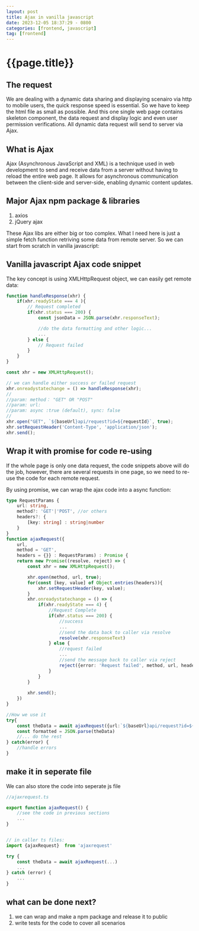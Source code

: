 ```yaml
---
layout: post
title: Ajax in vanilla javascript
date: 2023-12-05 18:37:29 - 0800
categories: [frontend, javascript]
tag: [frontend]
---
```


# {{page.title}}

## The request

We are dealing with a dynamic data sharing and displaying scenairo via http to mobile users, the quick response speed is essential. So we have to keep the html file as small as possible. And this one single web page contains skeleton component, the data request and display logic and even user permission verifications. All dynamic data request will send to server via Ajax.

## What is Ajax

Ajax (Asynchronous JavaScript and XML) is a technique used in web development to send and receive data from a server without having to reload the entire web page. It allows for asynchronous communication between the client-side and server-side, enabling dynamic content updates.

## Major Ajax npm package & libraries

1. axios 
2. jQuery ajax 

These Ajax libs are either big or too complex. What I need here is just a simple fetch function retriving some data from remote server. So we can start from scratch in vanilla javascript:

## Vanilla javascript Ajax code snippet

The key concept is using XMLHttpRequest object, we can easily get remote data:

```javascript
function handleResponse(xhr) {
    if(xhr.readyState === 4 ){
        // Request completed
        if(xhr.status === 200) {
            const jsonData = JSON.parse(xhr.responseText);

            //do the data formatting and other logic...
            ...
        } else {
            // Request failed
        }
    }
}

const xhr = new XMLHttpRequest();

// we can handle either success or failed request
xhr.onreadystatechange = () => handleResponse(xhr);
//
//param: method： "GET" OR "POST"
//param: url: 
//param: async :true (default), sync: false
//
xhr.open("GET", `${baseUrl}api/request?id=${requestId}`, true);
xhr.setRequestHeader('Content-Type', 'application/json');
xhr.send();
```

## Wrap it with promise for code re-using

If the whole page is only one data request, the code snippets above will do the job, however, there are several requests in one page, so we need to re-use the code for each remote request. 

By using promise, we can wrap the ajax code into a async function:  

```typescript
type RequestParams {
    url: string,
    method?: 'GET'|'POST', //or others    
    headers?: {
        [key: string] : string|number
    }
}
function ajaxRequest({
    url, 
    method = 'GET',     
    headers = {}} : RequestParams) : Promise {
    return new Promise((resolve, reject) => {
        const xhr = new XMLHttpRequest();

        xhr.open(method, url, true);
        for(const [key, value] of Object.entries(headers)){
            xhr.setRequestHeader(key, value);
        }
        xhr.onreadystatechange = () => {
            if(xhr.readyState === 4) {
                //Request Complete
                if(xhr.status === 200) {
                    //success
                    ...
                    //send the data back to caller via resolve 
                    resolve(xhr.responseText)
                } else {
                    //request failed
                    ...
                    //send the message back to caller via reject 
                    reject({error: 'Request failed', method, url, headers})
                }
            }
        }
        
        xhr.send();
    })
}

//How we use it
try{
    const theData = await ajaxRequest({url:`${baseUrl}api/request?id=${reqId}`})
    const formatted = JSON.parse(theData)
    //... do the rest
} catch(error) {
    //handle errors
}
```


## make it in seperate file 

We can also store the code into seperate js file 

```typescript
//ajaxrequest.ts

export function ajaxRequest() {
    //see the code in previous sections
    ...
}


// in caller ts files:
import {ajaxRequest}  from 'ajaxrequest'

try {
    const theData = await ajaxRequest(...)
    ...
} catch (error) {
    ...
}

```

## what can be done next?

1. we can wrap and make a npm package and release it to public 
2. write tests for the code to cover all scenarios
